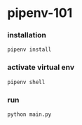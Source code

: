 # pipenv-101

### installation

`pipenv install`

### activate virtual env

`pipenv shell`

### run

`python main.py`

